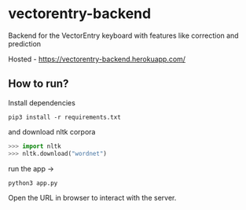 # vectorentry-backend
Backend for the VectorEntry keyboard with features like correction and prediction

Hosted - https://vectorentry-backend.herokuapp.com/

## How to run?

Install dependencies

```shell
pip3 install -r requirements.txt
```

and download nltk corpora

```python
>>> import nltk
>>> nltk.download("wordnet")
```

run the app ->

```shell
python3 app.py
```

Open the URL in browser to interact with the server.

